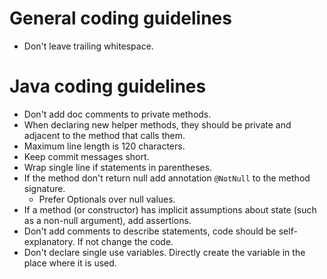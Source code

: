 # General coding guidelines
- Don't leave trailing whitespace.

# Java coding guidelines
- Don't add doc comments to private methods.
- When declaring new helper methods, they should be private and adjacent to the method that calls them.
- Maximum line length is 120 characters.
- Keep commit messages short.
- Wrap single line if statements in parentheses.
- If the method don't return null add annotation `@NotNull` to the method signature.
    - Prefer Optionals over null values.
- If a method (or constructor) has implicit assumptions about state (such as a non-null argument), add assertions.
- Don't add comments to describe statements, code should be self-explanatory. If not change the code.
- Don't declare single use variables. Directly create the variable in the place where it is used.
